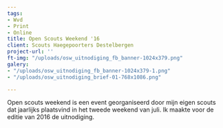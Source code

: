 ```yaml
---
tags:
- Wvd
- Print
- Online
title: Open Scouts Weekend '16
client: Scouts Haegepoorters Destelbergen
project-url: ''
ft-img: "/uploads/osw_uitnodiging_fb_banner-1024x379.png"
galery:
- "/uploads/osw_uitnodiging_fb_banner-1024x379-1.png"
- "/uploads/osw_uitnodiging_brief-01-768x1086.png"

---
```

Open scouts weekend is een event georganiseerd door mijn eigen scouts dat jaarlijks plaatsvind in het tweede weekend van juli. Ik maakte voor de editie van 2016 de uitnodiging.